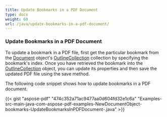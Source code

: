 ```yaml
---
title: Update Bookmarks in a PDF Document
type: docs
weight: 60
url: /java/update-bookmarks-in-a-pdf-document/
---
```

### **Update Bookmarks in a PDF Document**
To update a bookmark in a PDF file, first get the particular bookmark from the [Document](https://apireference.aspose.com/java/pdf/com.aspose.pdf/Document) object's [OutlineCollection](https://apireference.aspose.com/java/pdf/com.aspose.pdf/OutlineCollection) collection by specifying the bookmark's index. Once you have retrieved the bookmark into the [OutlineCollection](https://apireference.aspose.com/java/pdf/com.aspose.pdf/OutlineCollection) object, you can update its properties and then save the updated PDF file using the save method.

The following code snippet shows how to update bookmarks in a PDF document.

{{< gist "aspose-pdf" "474c352a71ac9477aa0d604fd32e1c6a" "Examples-src-main-java-com-aspose-pdf-examples-NewDocumentObject-bookmarks-UpdateBookmarksInPDFDocument-.java" >}}







